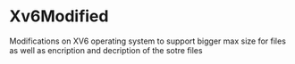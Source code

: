 # Xv6Modified
Modifications on XV6 operating system to support bigger max size for files as well as encription and decription of the sotre files
